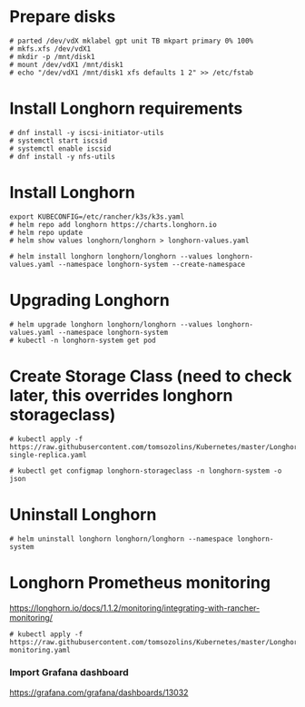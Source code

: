 # Prepare disks
```
# parted /dev/vdX mklabel gpt unit TB mkpart primary 0% 100%
# mkfs.xfs /dev/vdX1
# mkdir -p /mnt/disk1
# mount /dev/vdX1 /mnt/disk1
# echo "/dev/vdX1 /mnt/disk1 xfs defaults 1 2" >> /etc/fstab
```

# Install Longhorn requirements
```
# dnf install -y iscsi-initiator-utils
# systemctl start iscsid
# systemctl enable iscsid
# dnf install -y nfs-utils
```

# Install Longhorn
```
export KUBECONFIG=/etc/rancher/k3s/k3s.yaml
# helm repo add longhorn https://charts.longhorn.io
# helm repo update
# helm show values longhorn/longhorn > longhorn-values.yaml

# helm install longhorn longhorn/longhorn --values longhorn-values.yaml --namespace longhorn-system --create-namespace
```

# Upgrading Longhorn
```
# helm upgrade longhorn longhorn/longhorn --values longhorn-values.yaml --namespace longhorn-system
# kubectl -n longhorn-system get pod
```

# Create Storage Class (need to check later, this overrides longhorn storageclass)
```
# kubectl apply -f https://raw.githubusercontent.com/tomsozolins/Kubernetes/master/Longhorn/longhorn-single-replica.yaml

# kubectl get configmap longhorn-storageclass -n longhorn-system -o json
```

# Uninstall Longhorn
```
# helm uninstall longhorn longhorn/longhorn --namespace longhorn-system
```

# Longhorn Prometheus monitoring
https://longhorn.io/docs/1.1.2/monitoring/integrating-with-rancher-monitoring/

```
# kubectl apply -f https://raw.githubusercontent.com/tomsozolins/Kubernetes/master/Longhorn/longhorn-monitoring.yaml
```

### Import Grafana dashboard
https://grafana.com/grafana/dashboards/13032
